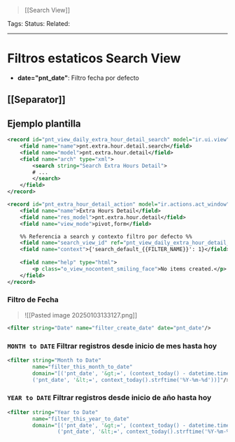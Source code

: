> [[Search View]]

Tags: 
Status: 
Related: 

___

# Filtros estaticos Search View

- **date="pnt_date"**: Filtro fecha por defecto
## [[Separator]]


## Ejemplo plantilla
```xml
<record id="pnt_view_daily_extra_hour_detail_search" model="ir.ui.view">  
    <field name="name">pnt.extra.hour.detail.search</field>  
    <field name="model">pnt.extra.hour.detail</field>  
    <field name="arch" type="xml">  
		<search string="Search Extra Hours Detail">
		# ...
		</search>  
    </field>
</record>

<record id="pnt_extra_hour_detail_action" model="ir.actions.act_window">  
    <field name="name">Extra Hours Detail</field>  
    <field name="res_model">pnt.extra.hour.detail</field>  
    <field name="view_mode">pivot,form</field>  

	%% Referencia a search y contexto filtro por defecto %%
    <field name="search_view_id" ref="pnt_view_daily_extra_hour_detail_search"/>  
    <field name="context">{'search_default_{{FILTER_NAME}}': 1}</field>  
    
    <field name="help" type="html">  
        <p class="o_view_nocontent_smiling_face">No items created.</p>  
    </field>
</record>
```

### Filtro de Fecha
> ![[Pasted image 20250103133127.png]]

```xml
<filter string="Date" name="filter_create_date" date="pnt_date"/>
```

### `MONTH to DATE` Filtrar registros desde inicio de mes hasta hoy
```xml
<filter string="Month to Date"  
        name="filter_this_month_to_date"  
        domain="[('pnt_date', '&gt;=', (context_today() - datetime.timedelta(days=context_today().day - 1)).strftime('%Y-%m-%d')),  
        ('pnt_date', '&lt;=', context_today().strftime('%Y-%m-%d'))]"/>
```

### `YEAR to DATE` Filtrar registros desde inicio de año hasta hoy
```xml
<filter string="Year to Date"  
        name="filter_this_year_to_date"  
        domain="[('pnt_date', '&gt;=', (context_today() - datetime.timedelta(months=context_today().month - 1)).strftime('%Y-%m-%d')),  
                ('pnt_date', '&lt;=', context_today().strftime('%Y-%m-%d'))]"/>
```